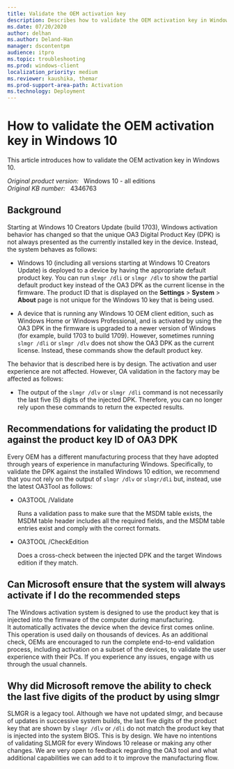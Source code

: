 ```yaml
---
title: Validate the OEM activation key
description: Describes how to validate the OEM activation key in Windows 10, version 1703 and later versions.
ms.date: 07/20/2020
author: delhan
ms.author: Deland-Han
manager: dscontentpm
audience: itpro
ms.topic: troubleshooting
ms.prod: windows-client
localization_priority: medium
ms.reviewer: kaushika, themar
ms.prod-support-area-path: Activation
ms.technology: Deployment
---
```

# How to validate the OEM activation key in Windows 10

This article introduces how to validate the OEM activation key in Windows 10.

_Original product version:_ &nbsp; Windows 10 - all editions  
_Original KB number:_ &nbsp; 4346763

## Background

Starting at Windows 10 Creators Update (build 1703), Windows activation behavior has changed so that the unique OA3 Digital Product Key (DPK) is not always presented as the currently installed key in the device. Instead, the system behaves as follows:

- Windows 10 (including all versions starting at Windows 10 Creators Update) is deployed to a device by having the appropriate default product key. You can run `slmgr /dli` or `slmgr /dlv` to show the partial default product key instead of the OA3 DPK as the current license in the firmware. The product ID that is displayed on the **Settings** > **System** > **About** page is not unique for the Windows 10 key that is being used.

- A device that is running any Windows 10 OEM client edition, such as Windows Home or Windows Professional, and is activated by using the OA3 DPK in the firmware is upgraded to a newer version of Windows (for example, build 1703 to build 1709). However, sometimes running `slmgr /dli` or `slmgr /dlv` does not show the OA3 DPK as the current license. Instead, these commands show the default product key.

The behavior that is described here is by design. The activation and user experience are not affected. However, OA validation in the factory may be affected as follows:

- The output of the `slmgr /dlv` or `slmgr /dli` command is not necessarily the last five (5) digits of the injected DPK. Therefore, you can no longer rely upon these commands to return the expected results.

## Recommendations for validating the product ID against the product key ID of OA3 DPK

Every OEM has a different manufacturing process that they have adopted through years of experience in manufacturing Windows. Specifically, to validate the DPK against the installed Windows 10 edition, we recommend that you not rely on the output of `slmgr /dlv` or `slmgr/dli` but, instead, use the latest OA3Tool as follows:

- OA3TOOL /Validate

  Runs a validation pass to make sure that the MSDM table exists, the MSDM table header includes all the required fields, and the MSDM table entries exist and comply with the correct formats.
- OA3TOOL /CheckEdition

  Does a cross-check between the injected DPK and the target Windows edition if they match.

## Can Microsoft ensure that the system will always activate if I do the recommended steps

The Windows activation system is designed to use the product key that is injected into the firmware of the computer during manufacturing. It automatically activates the device when the device first comes online. This operation is used daily on thousands of devices. As an additional check, OEMs are encouraged to run the complete end-to-end validation process, including activation on a subset of the devices, to validate the user experience with their PCs. If you experience any issues, engage with us through the usual channels.

## Why did Microsoft remove the ability to check the last five digits of the product by using slmgr

SLMGR is a legacy tool. Although we have not updated slmgr, and because of updates in successive system builds, the last five digits of the product key that are shown by `slmgr /dlv` or `/dli` do not match the product key that is injected into the system BIOS. This is by design. We have no intentions of validating SLMGR for every Windows 10 release or making any other changes. We are very open to feedback regarding the OA3 tool and what additional capabilities we can add to it to improve the manufacturing flow.
